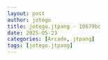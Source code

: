 ```yaml
---
layout: post
author: jotego
title: jotego.jtpang - 18679bc
date: 2025-05-23
categories: [Arcade, jtpang]
tags: [jotego.jtpang]
---
```


